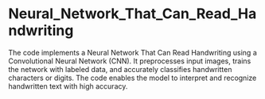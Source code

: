 # Neural_Network_That_Can_Read_Handwriting
The code implements a Neural Network That Can Read Handwriting using a Convolutional Neural Network (CNN). It preprocesses input images, trains the network with labeled data, and accurately classifies handwritten characters or digits. The code enables the model to interpret and recognize handwritten text with high accuracy.
